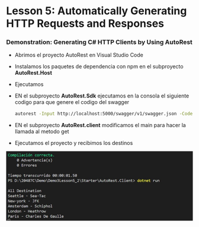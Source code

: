 # Lesson 5: Automatically Generating HTTP Requests and Responses

### Demonstration: Generating C# HTTP Clients by Using AutoRest

- Abrimos el proyecto AutoRest en Visual Studio Code 

- Instalamos los paquetes de dependencia con npm en el subproyecto **AutoRest.Host**

- Ejecutamos

- EN el subproyecto **AutoRest.Sdk**  ejecutamos en la consola el siguiente codigo para que genere el codigo del swagger

  ```bash
  autorest -Input http://localhost:5000/swagger/v1/swagger.json -CodeGenerator CSharp -Namespace AutoRest.Sdk
  ```

- EN el subproyecto **AutoRest.client** modificamos el main para hacer la llamada al metodo get

- Ejecutamos el proyecto y recibimos los destinos

  


![](./img/Captura1.jpg)

